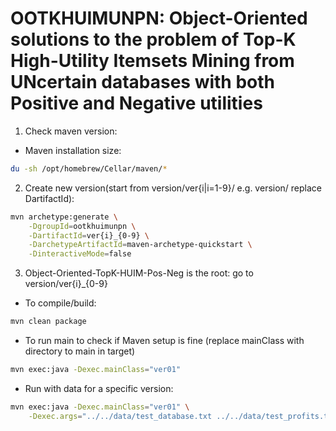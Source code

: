 # OOTKHUIMUNPN: Object-Oriented solutions to the problem of Top-K High-Utility Itemsets Mining from UNcertain databases with both Positive and Negative utilities

1. Check maven version:
- Maven installation size:
```bash
du -sh /opt/homebrew/Cellar/maven/*
```

2. Create new version(start from version/ver{i|i=1-9}/ e.g. version/ replace DartifactId):
```bash
mvn archetype:generate \
    -DgroupId=ootkhuimunpn \
    -DartifactId=ver{i}_{0-9} \
    -DarchetypeArtifactId=maven-archetype-quickstart \
    -DinteractiveMode=false
```

3. Object-Oriented-TopK-HUIM-Pos-Neg is the root: go to version/ver{i}_{0-9}

- To compile/build:
```bash
mvn clean package
```

- To run main to check if Maven setup is fine (replace mainClass with directory to main in target)
```bash
mvn exec:java -Dexec.mainClass="ver01"
```

- Run with data for a specific version:
```bash
mvn exec:java -Dexec.mainClass="ver01" \
    -Dexec.args="../../data/test_database.txt ../../data/test_profits.txt 100 0.2"
```
